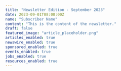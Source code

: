```yaml
---
title: "Newsletter Edition - September 2023"
date: 2023-09-01T08:00:00Z
name: "Subscriber Name"
content: "This is the content of the newsletter."
draft: false
featured_image: "article_placeholder.png"
articles_enabled: true
newswire_enabled: true
sponsored_enabled: true
events_enabled: true
jobs_enabled: true
resources_enabled: true
---
```


<!-- Additional content for the newsletter edition -->
